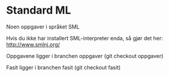 Standard ML
===========

Noen oppgaver i språket SML

Hvis du ikke har installert SML-interpreter enda, så gjør det her: http://www.smlnj.org/

Oppgavene ligger i branchen oppgaver (git checkout oppgaver)

Fasit ligger i branchen fasit (git checkout fasit)
